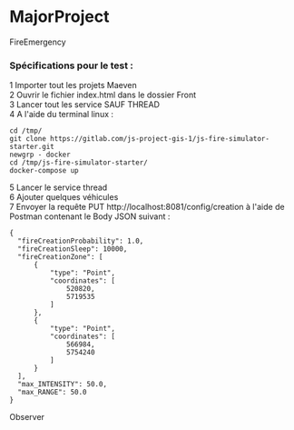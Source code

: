 # MajorProject
FireEmergency

### Spécifications pour le test :
1 Importer tout les projets Maeven  
2 Ouvrir le fichier index.html dans le dossier Front  
3 Lancer tout les service SAUF THREAD  
4 A l'aide du terminal linux :  
```
cd /tmp/  
git clone https://gitlab.com/js-project-gis-1/js-fire-simulator-starter.git  
newgrp - docker  
cd /tmp/js-fire-simulator-starter/  
docker-compose up  
```
5 Lancer le service thread  
6 Ajouter quelques véhicules  
7 Envoyer la requête PUT http://localhost:8081/config/creation à l'aide de Postman contenant le Body JSON suivant :  
  ```
{  
    "fireCreationProbability": 1.0,  
    "fireCreationSleep": 10000,  
    "fireCreationZone": [  
        {  
            "type": "Point",  
            "coordinates": [  
                520820,  
                5719535  
            ]  
        },  
        {  
            "type": "Point",  
            "coordinates": [  
                566984,  
                5754240  
            ]  
        }  
    ],  
    "max_INTENSITY": 50.0,  
    "max_RANGE": 50.0  
}  
  ```
Observer  
 
